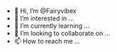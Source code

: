 - 👋 Hi, I’m @Fairyvibex
- 👀 I’m interested in ...
- 🌱 I’m currently learning ...
- 💞️ I’m looking to collaborate on ...
- 📫 How to reach me ...

<!---
Fairyvibex/Fairyvibex is a ✨ special ✨ repository because its `README.md` (this file) appears on your GitHub profile.
You can click the Preview link to take a look at your changes.
--->
